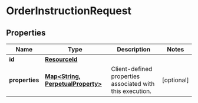 

# OrderInstructionRequest

## Properties

Name | Type | Description | Notes
------------ | ------------- | ------------- | -------------
**id** | [**ResourceId**](ResourceId.md) |  | 
**properties** | [**Map&lt;String, PerpetualProperty&gt;**](PerpetualProperty.md) | Client-defined properties associated with this execution. |  [optional]



